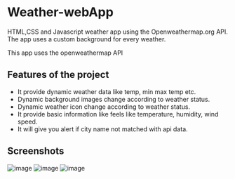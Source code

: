 # Weather-webApp
HTML,CSS and Javascript weather app using the Openweathermap.org API. The app uses a custom background for every weather.

This app uses the openweathermap API

## Features of the project
- It provide dynamic weather data like temp, min max temp etc.
- Dynamic background images change according to weather status.
- Dynamic weather icon change according to weather status.
- It provide basic information like feels like temperature, humidity, wind speed.
- It will give you alert if city name not matched with api data.

## Screenshots
![image](https://github.com/Krlozces/weather-webApp/assets/103806591/be6071c5-e599-4f0f-bc0b-26fe3e6ed5ca)
![image](https://github.com/Krlozces/weather-webApp/assets/103806591/cde959ab-1f2c-4ef2-92e2-b2f49bbdf37e)
![image](https://github.com/Krlozces/weather-webApp/assets/103806591/82a33af1-83e2-4519-a22a-637670699935)

